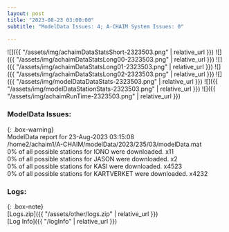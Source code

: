 ```yaml
---
layout: post
title: "2023-08-23 03:00:00"
subtitle: "ModelData Issues: 4; A-CHAIM System Issues: 0"

---
```


![]({{ "/assets/img/achaimDataStatsShort-2323503.png" | relative_url }})
![]({{ "/assets/img/achaimDataStatsLong00-2323503.png" | relative_url }})
![]({{ "/assets/img/achaimDataStatsLong01-2323503.png" | relative_url }})
![]({{ "/assets/img/achaimDataStatsLong02-2323503.png" | relative_url }})
![]({{ "/assets/img/modelDataDataStats-2323503.png" | relative_url }})
![]({{ "/assets/img/modelDataStationStats-2323503.png" | relative_url }})
![]({{ "/assets/img/achaimRunTime-2323503.png" | relative_url }})


### ModelData Issues:  
  
{: .box-warning}  
 ModelData report for 23-Aug-2023 03:15:08   
 /home2/achaim1/A-CHAIM/modelData/2023/235/03/modelData.mat   
 0% of all possible stations for IONO were downloaded. x11   
 0% of all possible stations for JASON were downloaded. x2   
 0% of all possible stations for KASI were downloaded. x4523   
 0% of all possible stations for KARTVERKET were downloaded. x4232   
  


### Logs:  
  
{: .box-note}  
[Logs.zip]({{ "/assets/other/logs.zip" | relative_url }})  
[Log Info]({{ "/logInfo" | relative_url }})  
